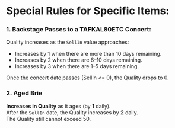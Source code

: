 # Special Rules for Specific Items:
### 1. Backstage Passes to a TAFKAL80ETC Concert:
Quality increases as the `SellIn` value approaches:
 - Increases by 1 when there are more than 10 days remaining.
 - Increases by 2 when there are 6–10 days remaining.
 - Increases by 3 when there are 1–5 days remaining.

Once the concert date passes (SellIn <= 0), the Quality drops to 0.
### 2. Aged Brie
**Increases in Quality** as it ages (by **1** daily).\
After the `SellIn` date, the Quality increases by **2** daily.\
The Quality still cannot exceed 50.

